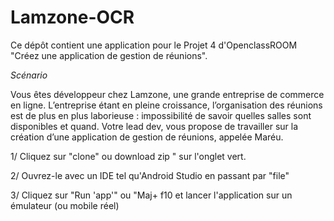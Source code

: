 # Lamzone-OCR


Ce dépôt contient une application pour le Projet 4 d'OpenclassROOM "Créez une application de gestion de réunions".

*Scénario*

Vous êtes développeur chez Lamzone, une grande entreprise de commerce en ligne. 
L’entreprise étant en pleine croissance, l’organisation des réunions est de plus
en plus laborieuse : impossibilité de savoir quelles salles sont disponibles et 
quand. Votre lead dev, vous propose de travailler sur la création d’une application
de gestion de réunions, appelée Maréu. 

1/ Cliquez sur "clone" ou download zip " sur l'onglet vert.

2/ Ouvrez-le avec un IDE tel qu'Android Studio en passant par "file"

3/ Cliquez sur "Run 'app'" ou "Maj+ f10 et lancer l'application sur un émulateur (ou mobile réel)
